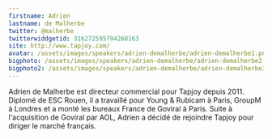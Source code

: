 ```yaml
---
firstname: Adrien 
lastname: de Malherbe
twitter: @malherbe 
twitterwiddgetid: 316272595794268163
site: http://www.tapjoy.com/
avatar: /assets/images/speakers/adrien-demalherbe/adrien-demalherbe1.png
bigphoto: /assets/images/speakers/adrien-demalherbe/adrien-demalherbe2.png
bigphoto2: /assets/images/speakers/adrien-demalherbe/adrien-demalherbe3.png
---
```


Adrien de Malherbe est directeur commercial pour Tapjoy depuis 2011.
Diplomé de ESC Rouen, il a travaillé pour Young & Rubicam à Paris, GroupM à Londres et a monté les bureaux France de Goviral à Paris. Suite à l'acquisition de Goviral par AOL, Adrien a décidé de rejoindre Tapjoy pour diriger le marché français.